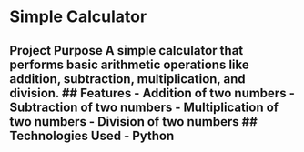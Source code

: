 # Simple Calculator
 ## Project Purpose A simple calculator that performs basic arithmetic operations like addition, subtraction, multiplication, and division. ## Features - Addition of two numbers - Subtraction of two numbers - Multiplication of two numbers - Division of two numbers ## Technologies Used - Python
